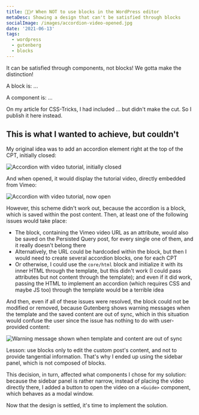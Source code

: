 ```yaml
---
title: 🙅🏻‍♂️ When NOT to use blocks in the WordPress editor
metaDesc: Showing a design that can't be satisfied through blocks
socialImage: /images/accordion-video-opened.jpg
date: '2021-06-13'
tags:
  - wordpress
  - gutenberg
  - blocks
---
```


It can be satisfied through components, not blocks! We gotta make the distinction!

A block is: ...

A component is: ...

On my article for CSS-Tricks, I had included ... but didn't make the cut. So I publish it here instead.

## This is what I wanted to achieve, but couldn't

My original idea was to add an accordion element right at the top of the CPT, initially closed:

![Accordion with video tutorial, initially closed](/images/accordion-video-closed.jpg)

And when opened, it would display the tutorial video, directly embedded from Vimeo:

![Accordion with video tutorial, now open](/images/accordion-video-opened.jpg)

However, this scheme didn't work out, because the accordion is a block, which is saved within the post content. Then, at least one of the following issues would take place:

- The block, containing the Vimeo video URL as an attribute, would also be saved on the Persisted Query post, for every single one of them, and it really doesn't belong there
- Alternatively, the URL could be hardcoded within the block, but then I would need to create several accordion blocks, one for each CPT
- Or otherwise, I could use the `core/html` block and initialize it with its inner HTML through the template, but this didn't work (I could pass attributes but not content through the template); and even if it did work, passing the HTML to implement an accordion (which requires CSS and maybe JS too) through the template would be a terrible idea

And then, even if all of these issues were resolved, the block could not be modified or removed, because Gutenberg shows warning messages when the template and the saved content are out of sync, which in this situation would confuse the user since the issue has nothing to do with user-provided content:

![Warning message shown when template and content are out of sync](/images/template-content-out-of-sync.jpg)

Lesson: use blocks only to edit the custom post's content, and not to provide tangential information. That's why I ended up using the sidebar panel, which is not composed of blocks. 

This decision, in turn, affected what components I chose for my solution: because the sidebar panel is rather narrow, instead of placing the video directly there, I added a button to open the video on a `<Guide>` component, which behaves as a modal window.

Now that the design is settled, it's time to implement the solution.

